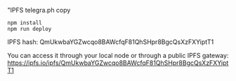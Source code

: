 
"IPFS telegra.ph copy


```
npm install
npm run deploy
```

IPFS hash: QmUkwbaYGZwcqo8BAWcfqF81QhSHpr8BgcQsXzFXYiptT1

You can access it through your local node or through a public IPFS gateway:
https://ipfs.io/ipfs/QmUkwbaYGZwcqo8BAWcfqF81QhSHpr8BgcQsXzFXYiptT1

